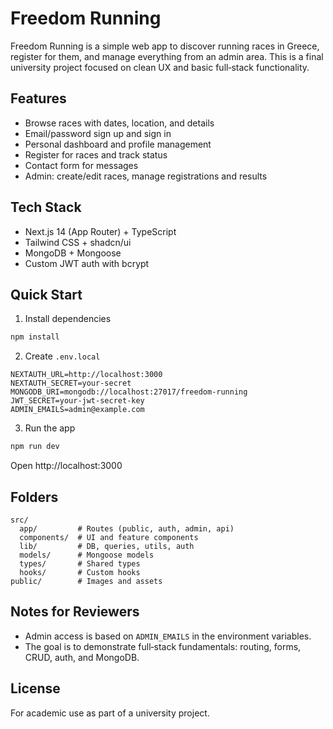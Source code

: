 # Freedom Running

Freedom Running is a simple web app to discover running races in Greece, register for them, and manage everything from an admin area. This is a final university project focused on clean UX and basic full‑stack functionality.

## Features

- Browse races with dates, location, and details
- Email/password sign up and sign in
- Personal dashboard and profile management
- Register for races and track status
- Contact form for messages
- Admin: create/edit races, manage registrations and results

## Tech Stack

- Next.js 14 (App Router) + TypeScript
- Tailwind CSS + shadcn/ui
- MongoDB + Mongoose
- Custom JWT auth with bcrypt

## Quick Start

1) Install dependencies
```bash
npm install
```

2) Create `.env.local`
```env
NEXTAUTH_URL=http://localhost:3000
NEXTAUTH_SECRET=your-secret
MONGODB_URI=mongodb://localhost:27017/freedom-running
JWT_SECRET=your-jwt-secret-key
ADMIN_EMAILS=admin@example.com
```

3) Run the app
```bash
npm run dev
```
Open http://localhost:3000

## Folders

```
src/
  app/         # Routes (public, auth, admin, api)
  components/  # UI and feature components
  lib/         # DB, queries, utils, auth
  models/      # Mongoose models
  types/       # Shared types
  hooks/       # Custom hooks
public/        # Images and assets
```

## Notes for Reviewers

- Admin access is based on `ADMIN_EMAILS` in the environment variables.
- The goal is to demonstrate full‑stack fundamentals: routing, forms, CRUD, auth, and MongoDB.

## License

For academic use as part of a university project.



